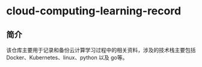 # cloud-computing-learning-record

## 简介
该仓库主要用于记录和备份云计算学习过程中的相关资料，涉及的技术栈主要包括Docker、Kubernetes、linux、python 以及 go等。
